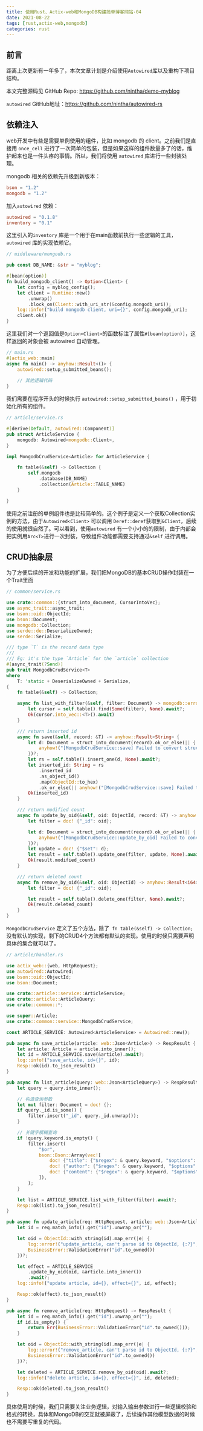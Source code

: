 ```yaml
---
title: 使用Rust、Actix-web和MongoDB构建简单博客网站-04
date: 2021-08-22
tags: [rust,actix-web,mongodb]
categories: rust
---
```


## 前言

距离上次更新有一年多了，本次文章计划是介绍使用`Autowired`库以及重构下项目结构。

本文完整源码见 GitHub Repo: https://github.com/nintha/demo-myblog

`autowired` GitHub地址：https://github.com/nintha/autowired-rs

## 依赖注入

web开发中有些是需要单例使用的组件，比如 mongodb 的 client。之前我们是直接用 `once_cell` 进行了一次简单的包装，但是如果这样的组件数量多了的话，维护起来也是一件头疼的事情。所以，我们将使用 `autowired` 库进行一些封装处理。

mongodb 相关的依赖先升级到新版本：

```toml
bson = "1.2"
mongodb = "1.2"
```

加入`autowired` 依赖：

```toml
autowired = "0.1.8"
inventory = "0.1"
```

这里引入的`inventory` 库是一个用于在main函数前执行一些逻辑的工具，`autowired` 库的实现依赖它。

```rust
// middleware/mongodb.rs

pub const DB_NAME: &str = "myblog";

#[bean(option)]
fn build_mongodb_client() -> Option<Client> {
    let config = myblog_config();
    let client = Runtime::new()
        .unwrap()
        .block_on(Client::with_uri_str(&config.mongodb_uri));
    log::info!("build mongodb client, uri={}", config.mongodb_uri);
    client.ok()
}
```

这里我们对一个返回值是`Option<Client>`的函数标注了属性`#[bean(option)]`，这样返回的对象会被 autowired 自动管理。

```rust
// main.rs
#[actix_web::main]
async fn main() -> anyhow::Result<()> {
    autowired::setup_submitted_beans();
	
	// 其他逻辑代码
}
```

我们需要在程序开头的时候执行 `autowired::setup_submitted_beans()` ，用于初始化所有的组件。

```rust
// article/service.rs

#[derive(Default, autowired::Component)]
pub struct ArticleService {
    mongodb: Autowired<mongodb::Client>,
}

impl MongodbCrudService<Article> for ArticleService {

    fn table(&self) -> Collection {
        self.mongodb
            .database(DB_NAME)
            .collection(Article::TABLE_NAME)
    }

}
```

使用之前注册的单例组件也是比较简单的。这个例子是定义一个获取Collection实例的方法，由于`Autowired<Client>` 可以调用 `Deref::deref`获取到`&Client`，后续的使用就很自然了。可以看到，使用`autowired` 有一个小小的的限制，由于内部会把实例用`Arc<T>`进行一次封装，导致组件功能都需要支持通过`&self` 进行调用。

## CRUD抽象层

为了方便后续的开发和功能的扩展，我们把MongoDB的基本CRUD操作封装在一个Trait里面

```rust
// common/service.rs

use crate::common::{struct_into_document, CursorIntoVec};
use async_trait::async_trait;
use bson::oid::ObjectId;
use bson::Document;
use mongodb::Collection;
use serde::de::DeserializeOwned;
use serde::Serialize;

/// type `T` is the record data type
///
/// Eg: it's the type `Article` for the `article` collection
#[async_trait(?Send)]
pub trait MongodbCrudService<T>
where
    T: 'static + DeserializeOwned + Serialize,
{
    fn table(&self) -> Collection;

    async fn list_with_filter(&self, filter: Document) -> mongodb::error::Result<Vec<T>> {
        let cursor = self.table().find(Some(filter), None).await?;
        Ok(cursor.into_vec::<T>().await)
    }

    /// return inserted id
    async fn save(&self, record: &T) -> anyhow::Result<String> {
        let d: Document = struct_into_document(record).ok_or_else(|| {
            anyhow!("[MongodbCrudService::save] Failed to convert struct into document")
        })?;
        let rs = self.table().insert_one(d, None).await?;
        let inserted_id: String = rs
            .inserted_id
            .as_object_id()
            .map(ObjectId::to_hex)
            .ok_or_else(|| anyhow!("[MongodbCrudService::save] Failed to get inserted id"))?;
        Ok(inserted_id)
    }

    /// return modified count
    async fn update_by_oid(&self, oid: ObjectId, record: &T) -> anyhow::Result<i64> {
        let filter = doc! {"_id": oid};

        let d: Document = struct_into_document(record).ok_or_else(|| {
            anyhow!("[MongodbCrudService::update_by_oid] Failed to convert struct into document")
        })?;
        let update = doc! {"$set": d};
        let result = self.table().update_one(filter, update, None).await?;
        Ok(result.modified_count)
    }

    /// return deleted count
    async fn remove_by_oid(&self, oid: ObjectId) -> anyhow::Result<i64> {
        let filter = doc! {"_id": oid};

        let result = self.table().delete_one(filter, None).await?;
        Ok(result.deleted_count)
    }
}
```

`MongodbCrudService` 定义了五个方法，除了` fn table(&self) -> Collection;` 没有默认的实现，剩下的CRUD4个方法都有默认的实现。使用的时候只需要声明具体的集合就可以了。

```RUST
// article/handler.rs

use actix_web::{web, HttpRequest};
use autowired::Autowired;
use bson::oid::ObjectId;
use bson::Document;

use crate::article::service::ArticleService;
use crate::article::ArticleQuery;
use crate::common::*;

use super::Article;
use crate::common::service::MongodbCrudService;

const ARTICLE_SERVICE: Autowired<ArticleService> = Autowired::new();

pub async fn save_article(article: web::Json<Article>) -> RespResult {
    let article: Article = article.into_inner();
    let id = ARTICLE_SERVICE.save(&article).await?;
    log::info!("save_article, id={}", id);
    Resp::ok(id).to_json_result()
}

pub async fn list_article(query: web::Json<ArticleQuery>) -> RespResult {
    let query = query.into_inner();

    // 构造查询参数
    let mut filter: Document = doc! {};
    if query._id.is_some() {
        filter.insert("_id", query._id.unwrap());
    }

    // 关键字模糊查询
    if !query.keyword.is_empty() {
        filter.insert(
            "$or",
            bson::Bson::Array(vec![
                doc! {"title": {"$regex": & query.keyword, "$options": "i"}}.into(),
                doc! {"author": {"$regex": & query.keyword, "$options": "i"}}.into(),
                doc! {"content": {"$regex": & query.keyword, "$options": "i"}}.into(),
            ]),
        );
    }

    let list = ARTICLE_SERVICE.list_with_filter(filter).await?;
    Resp::ok(list).to_json_result()
}

pub async fn update_article(req: HttpRequest, article: web::Json<Article>) -> RespResult {
    let id = req.match_info().get("id").unwrap_or("");

    let oid = ObjectId::with_string(id).map_err(|e| {
        log::error!("update_article, can't parse id to ObjectId, {:?}", e);
        BusinessError::ValidationError("id".to_owned())
    })?;

    let effect = ARTICLE_SERVICE
        .update_by_oid(oid, &article.into_inner())
        .await?;
    log::info!("update article, id={}, effect={}", id, effect);

    Resp::ok(effect).to_json_result()
}

pub async fn remove_article(req: HttpRequest) -> RespResult {
    let id = req.match_info().get("id").unwrap_or("");
    if id.is_empty() {
        return Err(BusinessError::ValidationError("id".to_owned()));
    }

    let oid = ObjectId::with_string(id).map_err(|e| {
        log::error!("remove_article, can't parse id to ObjectId, {:?}", e);
        BusinessError::ValidationError("id".to_owned())
    })?;

    let deleted = ARTICLE_SERVICE.remove_by_oid(oid).await?;
    log::info!("delete article, id={}, effect={}", id, deleted);

    Resp::ok(deleted).to_json_result()
}

```

具体使用的时候，我们只需要关注业务逻辑，对输入输出参数进行一些逻辑校验和格式的转换，具体和MongoDB的交互就被屏蔽了，后续操作其他模型数据的时候也不需要写重复的代码。

